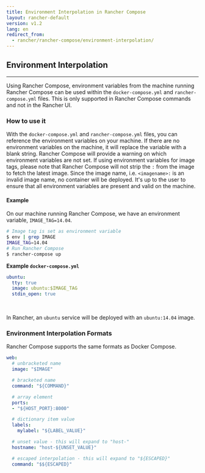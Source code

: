 ```yaml
---
title: Environment Interpolation in Rancher Compose
layout: rancher-default
version: v1.2
lang: en
redirect_from:
  - rancher/rancher-compose/environment-interpolation/
---
```


## Environment Interpolation
---

Using Rancher Compose, environment variables from the machine running Rancher Compose can be used within the `docker-compose.yml` and `rancher-compose.yml` files. This is only supported in Rancher Compose commands and not in the Rancher UI.  

### How to use it

With the `docker-compose.yml` and `rancher-compose.yml` files, you can reference the environment variables on your machine. If there are no environment variables on the machine, it will replace the variable with a blank string. Rancher Compose will provide a warning on which environment variables are not set.  If using environment variables for image tags, please note that Rancher Compose will not strip the `:` from the image to fetch the latest image. Since the image name, i.e. `<imagename>:` is an invalid image name, no container will be deployed. It's up to the user to ensure that all environment variables are present and valid on the machine.

#### Example

On our machine running Rancher Compose, we have an environment variable, `IMAGE_TAG=14.04`.

```bash
# Image tag is set as environment variable
$ env | grep IMAGE
IMAGE_TAG=14.04
# Run Rancher Compose
$ rancher-compose up
```

**Example `docker-compose.yml`**

```yaml
ubuntu:
  tty: true
  image: ubuntu:$IMAGE_TAG
  stdin_open: true
```

<br>

In Rancher, an `ubuntu` service will be deployed with an `ubuntu:14.04` image.

### Environment Interpolation Formats

Rancher Compose supports the same formats as Docker Compose.

```yaml
web:
  # unbracketed name
  image: "$IMAGE"

  # bracketed name
  command: "${COMMAND}"

  # array element
  ports:
  - "${HOST_PORT}:8000"

  # dictionary item value
  labels:
    mylabel: "${LABEL_VALUE}"

  # unset value - this will expand to "host-"
  hostname: "host-${UNSET_VALUE}"

  # escaped interpolation - this will expand to "${ESCAPED}"
  command: "$${ESCAPED}"
```
